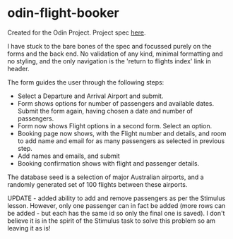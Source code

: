 # odin-flight-booker

Created for the Odin Project. Project spec [here](https://www.theodinproject.com/lessons/ruby-on-rails-flight-booker).

I have stuck to the bare bones of the spec and focussed purely on the forms and the back end. No validation of any kind, minimal formatting and no styling, and the only navigation is the 'return to flights index' link in header.

The form guides the user through the following steps:

- Select a Departure and Arrival Airport and submit.
- Form shows options for number of passengers and available dates. Submit the form again, having chosen a date and number of passengers.
- Form now shows Flight options in a second form. Select an option.
- Booking page now shows, with the Flight number and details, and room to add name and email for as many passengers as selected in previous step.
- Add names and emails, and submit
- Booking confirmation shows with flight and passenger details.

The database seed is a selection of major Australian airports, and a randomly generated set of 100 flights between these airports.

UPDATE - added ability to add and remove passengers as per the Stimulus lesson. However, only one passenger can in fact be added (more rows can be added - but each has the same id so only the final one is saved). I don't believe it is in the spirit of the Stimulus task to solve this problem so am leaving it as is!
